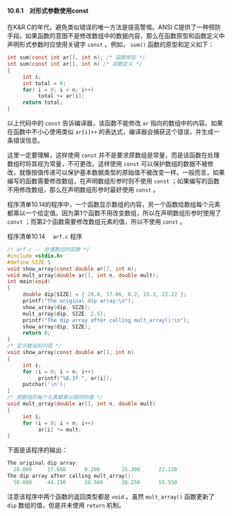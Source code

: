 #### 10.6.1　对形式参数使用const

在K&R C的年代，避免类似错误的唯一方法是提高警惕。ANSI C提供了一种预防手段。如果函数的意图不是修改数组中的数据内容，那么在函数原型和函数定义中声明形式参数时应使用关键字 `const` 。例如， `sum()` 函数的原型和定义如下：

```c
int sum(const int ar[], int n); /* 函数原型 */
int sum(const int ar[], int n) /* 函数定义 */
{
     int i;
     int total = 0;
     for( i = 0; i < n; i++)
          total += ar[i];
     return total;
}
```

以上代码中的 `const` 告诉编译器，该函数不能修改 `ar` 指向的数组中的内容。如果在函数中不小心使用类似 `ar[i]++` 的表达式，编译器会捕获这个错误，并生成一条错误信息。

这里一定要理解，这样使用 `const` 并不是要求原数组是常量，而是该函数在处理数组时将其视为常量，不可更改。这样使用 `const` 可以保护数组的数据不被修改，就像按值传递可以保护基本数据类型的原始值不被改变一样。一般而言，如果编写的函数需要修改数组，在声明数组形参时则不使用 `const` ；如果编写的函数不用修改数组，那么在声明数组形参时最好使用 `const` 。

程序清单10.14的程序中，一个函数显示数组的内容，另一个函数给数组每个元素都乘以一个给定值。因为第1个函数不用改变数组，所以在声明数组形参时使用了 `const` ；而第2个函数需要修改数组元素的值，所以不使用 `const` 。

程序清单10.14　 `arf.c` 程序

```c
/* arf.c -- 处理数组的函数 */
#include <stdio.h>
#define SIZE 5
void show_array(const double ar[], int n);
void mult_array(double ar[], int n, double mult);
int main(void)
{
     double dip[SIZE] = { 20.0, 17.66, 8.2, 15.3, 22.22 };
     printf("The original dip array:\n");
     show_array(dip, SIZE);
     mult_array(dip, SIZE, 2.5);
     printf("The dip array after calling mult_array():\n");
     show_array(dip, SIZE);
     return 0;
}
/* 显示数组的内容 */
void show_array(const double ar[], int n)
{
     int i;
     for (i = 0; i < n; i++)
          printf("%8.3f ", ar[i]);
     putchar('\n');
}
/* 把数组的每个元素都乘以相同的值 */
void mult_array(double ar[], int n, double mult)
{
     int i;
     for (i = 0; i < n; i++)
          ar[i] *= mult;
}
```

下面是该程序的输出：

```c
The original dip array:
  20.000     17.660      8.200       15.300      22.220
The dip array after calling mult_array():
  50.000     44.150      20.500      38.250      55.550
```

注意该程序中两个函数的返回类型都是 `void` 。虽然 `mult_array()` 函数更新了 `dip` 数组的值，但是并未使用 `return` 机制。

